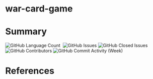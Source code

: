# war-card-game

# Summary

<div>
<img alt="GitHub Language Count" src="https://img.shields.io/github/languages/count/GeorgioFe/war-card-game?color=red&style=for-the-badge"/>
<img alt="" src="https://img.shields.io/github/repo-size/GeorgioFe/war-card-game?color=red&style=for-the-badge"/>
<img alt="GitHub Issues" src="https://img.shields.io/github/issues/GeorgioFe/war-card-game?color=purple&style=for-the-badge"/>
<img alt="GitHub Closed Issues" src="https://img.shields.io/github/issues-closed/GeorgioFe/war-card-game?color=orange&style=for-the-badge"/>
<img alt="GitHub Contributors" src="https://img.shields.io/github/contributors/GeorgioFe/war-card-game?color=orange&style=for-the-badge"/>
<img alt="GitHub Commit Activity (Week)" src="https://img.shields.io/github/commit-activity/w/GeorgioFe/war-card-game?color=orange&style=for-the-badge"/>
</div>

# References

